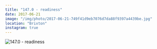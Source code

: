 ```yaml
---
title: "147.0 - readiness"
date: 2017-06-21
image: "/img/photo/2017-06-21-749f41d9eb7076d7da88f9397a4439be.jpg"
location: "Brixton"
instagram: true
---
```


![147.0 - readiness](/img/photo/2017-06-21-749f41d9eb7076d7da88f9397a4439be.jpg)
